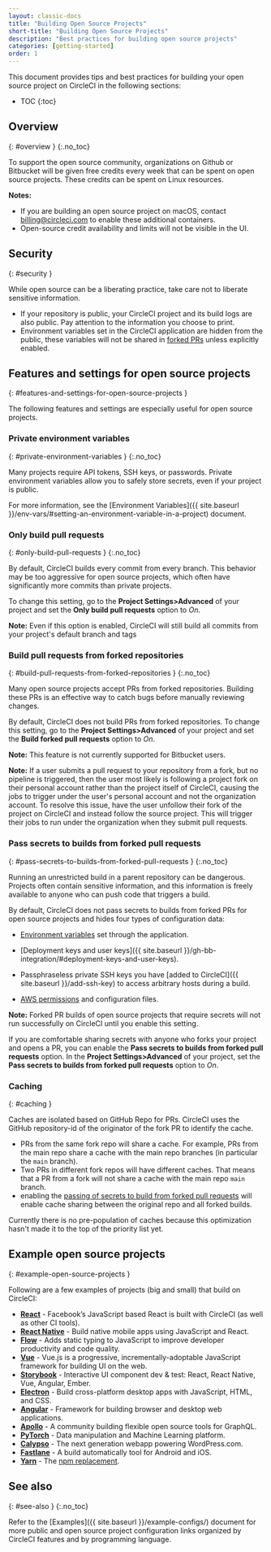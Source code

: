 ```yaml
---
layout: classic-docs
title: "Building Open Source Projects"
short-title: "Building Open Source Projects"
description: "Best practices for building open source projects"
categories: [getting-started]
order: 1
---
```


This document provides tips and best practices
for building your open source project on CircleCI in the following sections:

* TOC
{:toc}

## Overview
{: #overview }
{:.no_toc}

To support the open source community, organizations on Github or Bitbucket will be given free credits every week that can be spent on open source projects. These credits can be spent on Linux resources.

**Notes:**
* If you are building an open source project on macOS, contact billing@circleci.com to enable these additional containers.
* Open-source credit availability and limits will not be visible in the UI.


## Security
{: #security }

While open source can be a liberating practice, take care not to liberate sensitive information.

- If your repository is public, your CircleCI project and its build logs are also public. Pay attention to the information you choose to print.
- Environment variables set in the CircleCI application are hidden from the public, these variables will not be shared in [forked PRs](#pass-secrets-to-builds-from-forked-pull-requests)
unless explicitly enabled.

## Features and settings for open source projects
{: #features-and-settings-for-open-source-projects }

The following features and settings are especially useful for open source projects.

### Private environment variables
{: #private-environment-variables }
{:.no_toc}

Many projects require API tokens, SSH keys, or passwords. Private environment variables allow you to safely store secrets, even if your project is public.

For more information, see the [Environment Variables]({{ site.baseurl }}/env-vars/#setting-an-environment-variable-in-a-project) document.

### Only build pull requests
{: #only-build-pull-requests }
{:.no_toc}

By default, CircleCI builds every commit from every branch. This behavior may be too aggressive for open source projects, which often have significantly more commits than private projects.

To change this setting, go to the **Project Settings>Advanced** of your project and set the **Only build pull requests** option to _On_.

**Note:** Even if this option is enabled, CircleCI will still build all commits from your project's default branch and tags

### Build pull requests from forked repositories
{: #build-pull-requests-from-forked-repositories }
{:.no_toc}

Many open source projects accept PRs from forked repositories. Building these PRs is an effective way to catch bugs before manually reviewing changes.

By default, CircleCI does not build PRs from forked repositories. To change this setting, go to the **Project Settings>Advanced** of your project and set the **Build forked pull requests** option to _On_.

**Note:** This feature is not currently supported for Bitbucket users.

**Note:** If a user submits a pull request to your repository from a fork, but no pipeline is triggered, then the user most likely is following a project fork on their personal account rather than the project itself of CircleCI, causing the jobs to trigger under the user's personal account and not the organization account. To resolve this issue, have the user unfollow their fork of the project on CircleCI and instead follow the source project. This will trigger their jobs to run under the organization when they submit pull requests.

### Pass secrets to builds from forked pull requests
{: #pass-secrets-to-builds-from-forked-pull-requests }
{:.no_toc}

Running an unrestricted build in a parent repository can be dangerous. Projects often contain sensitive information, and this information is freely available to anyone who can push code that triggers a build.

By default, CircleCI does not pass secrets to builds from forked PRs for open source projects and hides four types of configuration data:

- [Environment variables](#private-environment-variables) set through the application.

- [Deployment keys and user keys]({{ site.baseurl }}/gh-bb-integration/#deployment-keys-and-user-keys).

- Passphraseless private SSH keys you have [added to CircleCI]({{ site.baseurl }}/add-ssh-key)
to access arbitrary hosts during a build.

- [AWS permissions]({{site.baseurl}}/deploy-to-aws) and configuration files.

**Note:**
Forked PR builds of open source projects that require secrets will not run successfully on CircleCI until you enable this setting.

If you are comfortable sharing secrets with anyone who forks your project and opens a PR, you can enable the **Pass secrets to builds from forked pull requests** option. In the **Project Settings>Advanced** of your project, set the **Pass secrets to builds from forked pull requests** option to _On_.

### Caching
{: #caching }

Caches are isolated based on GitHub Repo for PRs. CircleCI uses the GitHub
repository-id of the originator of the fork PR to identify the cache.
- PRs from the same fork repo will share a cache. For example, PRs from the
  main repo share a cache with the main repo branches (in particular the
  `main` branch).
- Two PRs in different fork repos will have different caches. That means
  that a PR from a fork will not share a cache with the main repo `main` branch.
- enabling the [passing of secrets to build from forked pull requests](#pass-secrets-to-builds-from-forked-pull-requests)
  will enable cache sharing between the original repo and all forked builds.

Currently there is no pre-population of caches because this optimization hasn't
made it to the top of the priority list yet.

## Example open source projects
{: #example-open-source-projects }

Following are a few examples of projects (big and small) that build on CircleCI:

- **[React](https://github.com/facebook/react)** - Facebook’s JavaScript based React is built with CircleCI (as well as other CI tools).
- **[React Native](https://github.com/facebook/react-native/)** - Build native mobile apps using JavaScript and React.
- **[Flow](https://github.com/facebook/flow/)** - Adds static typing to JavaScript to improve developer productivity and code quality.
- **[Vue](https://github.com/vuejs/vue)** -  Vue.js is a progressive, incrementally-adoptable JavaScript framework for building UI on the web.
- **[Storybook](https://github.com/storybookjs/storybook)** - Interactive UI component dev & test: React, React Native, Vue, Angular, Ember.
- **[Electron](https://github.com/electron/electron)** - Build cross-platform desktop apps with JavaScript, HTML, and CSS.
- **[Angular](https://github.com/angular/angular)** - Framework for building browser and desktop web applications.
- **[Apollo](https://github.com/apollographql)** - A community building flexible open source tools for GraphQL.
- **[PyTorch](https://github.com/pytorch/pytorch)** - Data manipulation and Machine Learning platform.
- **[Calypso](https://github.com/Automattic/wp-calypso)** - The next generation webapp powering WordPress.com.
- **[Fastlane](https://github.com/fastlane/fastlane)** - A build automatically tool for Android and iOS.
- **[Yarn](https://github.com/yarnpkg/yarn)** - The [npm replacement](https://circleci.com/blog/why-are-developers-moving-to-yarn/).

## See also
{: #see-also }
{:.no_toc}

Refer to the [Examples]({{ site.baseurl }}/example-configs/) document for more public and open source project configuration links organized by CircleCI features and by programming language.
